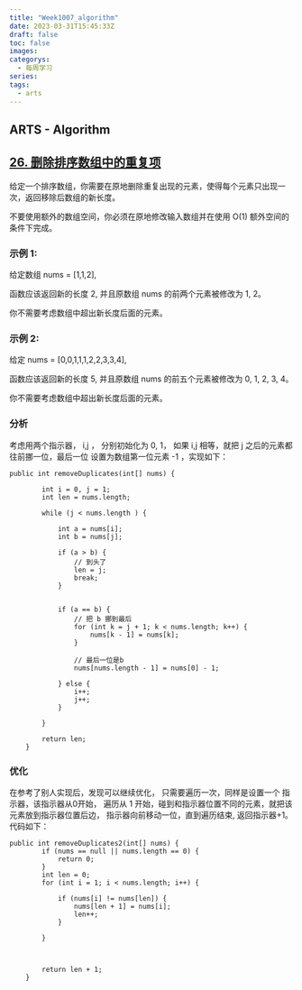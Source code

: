 ```yaml
---
title: "Week1007_algorithm"
date: 2023-03-31T15:45:33Z
draft: false 
toc: false
images:
categorys:
  - 每周学习
series:
tags:
  - arts 
---
```


## ARTS - Algorithm
## [26. 删除排序数组中的重复项](https://leetcode-cn.com/problems/remove-duplicates-from-sorted-array/description/)

给定一个排序数组，你需要在原地删除重复出现的元素，使得每个元素只出现一次，返回移除后数组的新长度。

不要使用额外的数组空间，你必须在原地修改输入数组并在使用 O(1) 额外空间的条件下完成。

### 示例 1:

给定数组 nums = [1,1,2], 

函数应该返回新的长度 2, 并且原数组 nums 的前两个元素被修改为 1, 2。 

你不需要考虑数组中超出新长度后面的元素。
### 示例 2:

给定 nums = [0,0,1,1,1,2,2,3,3,4],

函数应该返回新的长度 5, 并且原数组 nums 的前五个元素被修改为 0, 1, 2, 3, 4。

你不需要考虑数组中超出新长度后面的元素。

### 分析
考虑用两个指示器， i,j ， 分别初始化为 0, 1， 如果 i,j 相等，就把 j 之后的元素都往前挪一位，最后一位 设置为数组第一位元素 -1  ，实现如下：

```
public int removeDuplicates(int[] nums) {

        int i = 0, j = 1;
        int len = nums.length;

        while (j < nums.length ) {

            int a = nums[i];
            int b = nums[j];

            if (a > b) {
                // 到头了
                len = j;
                break;
            }


            if (a == b) {
                // 把 b 挪到最后
                for (int k = j + 1; k < nums.length; k++) {
                    nums[k - 1] = nums[k];
                }

                // 最后一位是b
                nums[nums.length - 1] = nums[0] - 1;

            } else {
                i++;
                j++;
            }

        }
       
        return len;
    }

```

### 优化
在参考了别人实现后，发现可以继续优化， 只需要遍历一次，同样是设置一个 指示器，该指示器从0开始，
遍历从 1 开始，碰到和指示器位置不同的元素，就把该元素放到指示器位置后边， 指示器向前移动一位，直到遍历结束, 返回指示器+1。代码如下：

```
public int removeDuplicates2(int[] nums) {
        if (nums == null || nums.length == 0) {
            return 0;
        }
        int len = 0;
        for (int i = 1; i < nums.length; i++) {

            if (nums[i] != nums[len]) {
                nums[len + 1] = nums[i];
                len++;
            }

        }


               
        return len + 1;
    }

```



